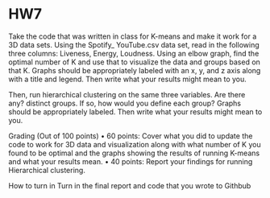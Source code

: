 # HW7
Take the code that was written in class for K-means and make it work for a 3D data sets. Using the Spotify_ YouTube.csv data set, read in the following three columns: Liveness, Energy, Loudness. Using an elbow graph, find the optimal number of K and use that to visualize the data and groups based on that K. Graphs should be appropriately labeled with an x, y, and z axis along with a title and legend. Then write what your results might mean to you.

Then, run hierarchical clustering on the same three variables. Are there any? distinct groups. If so, how would you define each group? Graphs should be appropriately labeled. Then write what your results might mean to you.

Grading (Out of 100 points)
• 60 points: Cover what you did to update the code to work for 3D data and visualization along with what number of K you found to be optimal and the graphs showing the results of running K-means and what your results mean.
• 40 points: Report your findings for running Hierarchical clustering.

How to turn in
Turn in the final report and code that you wrote to Githbub
